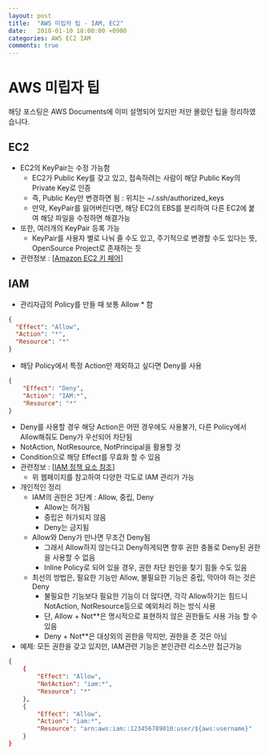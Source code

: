 ```yaml
---
layout: post
title:  "AWS 미립자 팁 - IAM, EC2"
date:   2018-01-10 18:00:00 +0900
categories: AWS EC2 IAM
comments: true
---
```

# AWS 미립자 팁
해당 포스팅은 AWS Documents에 이미 설명되어 있지만 저만 몰랐던 팁을 정리하였습니다.

## EC2
  * EC2의 KeyPair는 수정 가능함
    + EC2가 Public Key를 갖고 있고, 접속하려는 사람이 해당 Public Key의 Private Key로 인증
    + 즉, Public Key만 변경하면 됨 : 위치는 ~/.ssh/authorized_keys
    + 만약, KeyPair를 잃어버린다면, 해당 EC2의 EBS를 분리하여 다른 EC2에 붙여 해당 파일을 수정하면 해결가능
  * 또한, 여러개의 KeyPair 등록 가능
    + KeyPair를 사용자 별로 나눠 줄 수도 있고, 주기적으로 변경할 수도 있다는 뜻, OpenSource Project로 존재하는 듯
  * 관련정보 : [[Amazon EC2 키 페어](https://docs.aws.amazon.com/ko_kr/AWSEC2/latest/UserGuide/ec2-key-pairs.html)]

## IAM
  * 관리자급의 Policy를 만들 때 보통 Allow * 함
  ``` json
  {
    "Effect": "Allow",
    "Action": "*",
    "Resource": "*"
  }
  ```
  * 해당 Policy에서 특정 Action만 제외하고 싶다면 Deny를 사용
  ``` json
  {
      "Effect": "Deny",
      "Action": "IAM:*",
      "Resource": "*"
  }
  ```
  * Deny를 사용할 경우 해당 Action은 어떤 경우에도 사용불가, 다른 Policy에서 Allow해줘도 Deny가 우선되어 차단됨
  * NotAction, NotResource, NotPrincipal을 활용할 것
  * Condition으로 해당 Effect를 무효화 할 수 있음
  * 관련정보 : [[IAM 정책 요소 참조](https://docs.aws.amazon.com/ko_kr/IAM/latest/UserGuide/reference_policies_elements.html)]
    + 위 웹페이지를 참고하여 다양한 각도로 IAM 관리가 가능
  * 개인적인 정리
    + IAM의 권한은 3단계 : Allow, 중립, Deny
      - Allow는 허가됨
      - 중립은 허가되지 않음
      - Deny는 금지됨
    + Allow와 Deny가 만나면 무조건 Deny됨
      - 그래서 Allow하지 않는다고 Deny하게되면 향후 권한 충돌로 Deny된 권한을 사용할 수 없음
      - Inline Policy로 되어 있을 경우, 권한 차단 원인을 찾기 힘들 수도 있음
    + 최선의 방법은, 필요한 기능만 Allow, 불필요한 기능은 중립, 막아야 하는 것은 Deny
      - 불필요한 기능보다 필요한 기능이 더 많다면, 각각 Allow하기는 힘드니 NotAction, NotResource등으로 예외처리 하는 방식 사용
      - 단, Allow + Not**은 명시적으로 표현하지 않은 권한들도 사용 가능 할 수 있음
      - Deny + Not**은 대상외의 권한을 막지만, 권한을 준 것은 아님
  * 예제: 모든 권한을 갖고 있지만, IAM관련 기능은 본인관련 리소스만 접근가능
  ``` json
  {
      {
          "Effect": "Allow",
          "NotAction": "iam:*",
          "Resource": "*"
      },
      {
          "Effect": "Allow",
          "Action": "iam:*",
          "Resource": "arn:aws:iam::123456789010:user/${aws:username}"
      }
  }
  ```
